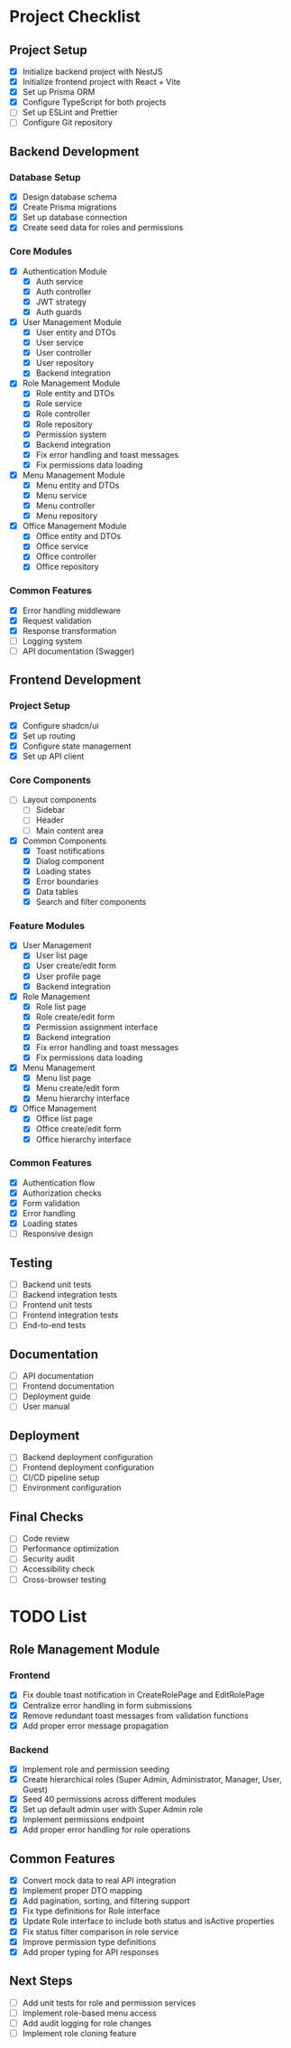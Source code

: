 # Project Checklist

## Project Setup
- [x] Initialize backend project with NestJS
- [x] Initialize frontend project with React + Vite
- [x] Set up Prisma ORM
- [x] Configure TypeScript for both projects
- [ ] Set up ESLint and Prettier
- [ ] Configure Git repository

## Backend Development
### Database Setup
- [x] Design database schema
- [x] Create Prisma migrations
- [x] Set up database connection
- [x] Create seed data for roles and permissions

### Core Modules
- [x] Authentication Module
  - [x] Auth service
  - [x] Auth controller
  - [x] JWT strategy
  - [x] Auth guards

- [x] User Management Module
  - [x] User entity and DTOs
  - [x] User service
  - [x] User controller
  - [x] User repository
  - [x] Backend integration

- [x] Role Management Module
  - [x] Role entity and DTOs
  - [x] Role service
  - [x] Role controller
  - [x] Role repository
  - [x] Permission system
  - [x] Backend integration
  - [x] Fix error handling and toast messages
  - [x] Fix permissions data loading

- [x] Menu Management Module
  - [x] Menu entity and DTOs
  - [x] Menu service
  - [x] Menu controller
  - [x] Menu repository

- [x] Office Management Module
  - [x] Office entity and DTOs
  - [x] Office service
  - [x] Office controller
  - [x] Office repository

### Common Features
- [x] Error handling middleware
- [x] Request validation
- [x] Response transformation
- [ ] Logging system
- [ ] API documentation (Swagger)

## Frontend Development
### Project Setup
- [x] Configure shadcn/ui
- [x] Set up routing
- [x] Configure state management
- [x] Set up API client

### Core Components
- [ ] Layout components
  - [ ] Sidebar
  - [ ] Header
  - [ ] Main content area

- [x] Common Components
  - [x] Toast notifications
  - [x] Dialog component
  - [x] Loading states
  - [x] Error boundaries
  - [x] Data tables
  - [x] Search and filter components

### Feature Modules
- [x] User Management
  - [x] User list page
  - [x] User create/edit form
  - [x] User profile page
  - [x] Backend integration

- [x] Role Management
  - [x] Role list page
  - [x] Role create/edit form
  - [x] Permission assignment interface
  - [x] Backend integration
  - [x] Fix error handling and toast messages
  - [x] Fix permissions data loading

- [x] Menu Management
  - [x] Menu list page
  - [x] Menu create/edit form
  - [x] Menu hierarchy interface

- [x] Office Management
  - [x] Office list page
  - [x] Office create/edit form
  - [x] Office hierarchy interface

### Common Features
- [x] Authentication flow
- [x] Authorization checks
- [x] Form validation
- [x] Error handling
- [x] Loading states
- [ ] Responsive design

## Testing
- [ ] Backend unit tests
- [ ] Backend integration tests
- [ ] Frontend unit tests
- [ ] Frontend integration tests
- [ ] End-to-end tests

## Documentation
- [ ] API documentation
- [ ] Frontend documentation
- [ ] Deployment guide
- [ ] User manual

## Deployment
- [ ] Backend deployment configuration
- [ ] Frontend deployment configuration
- [ ] CI/CD pipeline setup
- [ ] Environment configuration

## Final Checks
- [ ] Code review
- [ ] Performance optimization
- [ ] Security audit
- [ ] Accessibility check
- [ ] Cross-browser testing

# TODO List

## Role Management Module

### Frontend
- [x] Fix double toast notification in CreateRolePage and EditRolePage
- [x] Centralize error handling in form submissions
- [x] Remove redundant toast messages from validation functions
- [x] Add proper error message propagation

### Backend
- [x] Implement role and permission seeding
- [x] Create hierarchical roles (Super Admin, Administrator, Manager, User, Guest)
- [x] Seed 40 permissions across different modules
- [x] Set up default admin user with Super Admin role
- [x] Implement permissions endpoint
- [x] Add proper error handling for role operations

## Common Features
- [x] Convert mock data to real API integration
- [x] Implement proper DTO mapping
- [x] Add pagination, sorting, and filtering support
- [x] Fix type definitions for Role interface
- [x] Update Role interface to include both status and isActive properties
- [x] Fix status filter comparison in role service
- [x] Improve permission type definitions
- [x] Add proper typing for API responses

## Next Steps
- [ ] Add unit tests for role and permission services
- [ ] Implement role-based menu access
- [ ] Add audit logging for role changes
- [ ] Implement role cloning feature 
